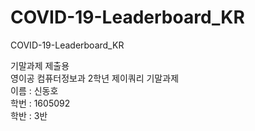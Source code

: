 # COVID-19-Leaderboard_KR
COVID-19-Leaderboard_KR

기말과제 제출용  
영이공 컴퓨터정보과 2학년 제이쿼리 기말과제  
이름 : 신동호  
학번 : 1605092  
학반 : 3반  

